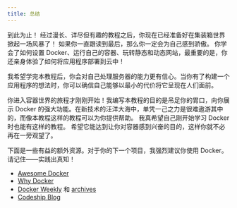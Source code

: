 ```yaml
---
title: 总结
---
```


到此为止！ 经过漫长、详尽但有趣的教程之后，你现在已经准备好在集装箱世界掀起一场风暴了！ 如果你一直跟读到最后，那么你一定会为自己感到骄傲。 你学会了如何设置 Docker、运行自己的容器、玩转静态和动态网站，最重要的是，你还亲身体验了如何将应用程序部署到云中！

我希望学完本教程后，你会对自己处理服务器的能力更有信心。当你有了构建一个应用程序的想法时，你可以确信自己能够以最小的代价将它呈现在人们面前。

你进入容器世界的旅程才刚刚开始！我编写本教程的目的是吊足你的胃口，向你展示 Docker 的强大功能。在新技术的汪洋大海中，单凭一己之力是很难遨游其中的，而像本教程这样的教程可以为你提供帮助。 我真希望自己刚开始学习 Docker 时也能有这样的教程。 希望它能达到让你对容器感到兴奋的目的，这样你就不必再在一旁观望了。

下面是一些有益的额外资源。对于你的下一个项目，我强烈建议你使用 Docker。请记住——实践出真知！

- [Awesome Docker](https://github.com/veggiemonk/awesome-docker)
- [Why Docker](https://blog.codeship.com/why-docker/)
- [Docker Weekly](https://www.docker.com/newsletter-subscription) 和 [archives](https://blog.docker.com/docker-weekly-archives/)
- [Codeship Blog](https://blog.codeship.com/)
